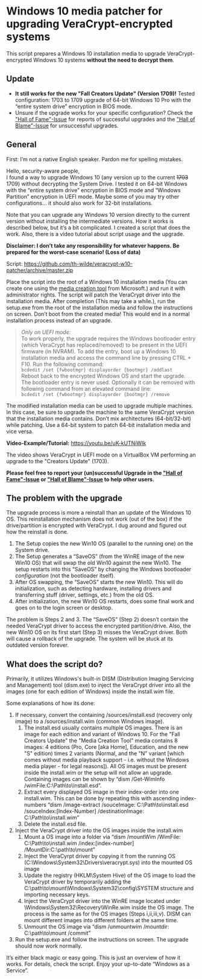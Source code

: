 # Windows 10 media patcher for upgrading VeraCrypt-encrypted systems
This script prepares a Windows 10 installation media to upgrade VeraCrypt-encrypted Windows 10 systems **without the need to decrypt them**.

## Update
* **It still works for the new "Fall Creators Update" (Version 1709)!** Tested configuration: 1703 to 1709 upgrade of 64-bit Windows 10 Pro with the “entire system drive” encryption in BIOS mode.
* Unsure if the upgrade works for your specific configuration? Check the ["Hall of Fame"-Issue](https://github.com/th-wilde/veracrypt-w10-patcher/issues/2) for reports of successful upgrades and the ["Hall of Blame"-Issue](https://github.com/th-wilde/veracrypt-w10-patcher/issues/3) for unsuccessful upgrades.

## General
First: I’m not a native English speaker. Pardon me for spelling mistakes.

Hello, security-aware people,  
I found a way to upgrade Windows 10 (any version up to the current ~~1703~~ 1709) without decrypting the System Drive. I tested it on 64-bit Windows with the “entire system drive” encryption in BIOS mode and “Windows Partition” encryption in UEFI mode. Maybe some of you may try other configurations… it should also work for 32-bit installations.

Note that you can upgrade any Windows 10 version directly to the current version without installing the intermediate versions.
How it works is described below, but it’s a bit complicated. I created a script that does the work. Also, there is a video tutorial about script usage and the upgrade.

**Disclaimer: I don’t take any responsibility for whatever happens. Be prepared for the worst-case scenario! (Loss of data)**

Script: https://github.com/th-wilde/veracrypt-w10-patcher/archive/master.zip

Place the script into the root of a Windows 10 installation media (You can create one using the [media creation tool](https://www.microsoft.com/en-us/software-download/windows10) from Microsoft.) and run it with administrator rights. The script will patch the VeraCrypt driver into the installation media. After completion (This may take a while.), run the setup.exe from the root of the installation media and follow the instructions on screen. Don’t boot from the created media! This would end in a normal installation process instead of an upgrade.

>*Only on UEFI mode:*  
>To work properly, the upgrade requires the Windows bootloader entry (which VeraCrypt has replaced/removed) to be present in the UEFI firmware (in NVRAM). To add the entry, boot up a Windows 10 installation media and access the command line by pressing CTRL + F10.  Run the following command:  
>`bcdedit /set {fwbootmgr} displayorder {bootmgr} /addlast`  
>Reboot back to the encrypted Windows OS and start the upgrade.  
>The bootloader entry is never used. Optionally it can be removed with following command from an elevated command line:  
>`bcdedit /set {fwbootmgr} displayorder {bootmgr} /remove`


The modified installation media can be used to upgrade multiple machines. In this case, be sure to upgrade the machine to the same VeraCrypt version that the installation media contains. Don’t mix architectures (64-bit/32-bit) while patching. Use a 64-bit system to patch 64-bit installation media and vice versa. 

**Video-Example/Tutorial:** https://youtu.be/uK-kUTNiWIk

The video shows VeraCrypt in UEFI mode on a VirtualBox VM performing an upgrade to the "Creators Update" (1703).

**Please feel free to report your (un)successful Upgrade in the ["Hall of Fame"-Issue](https://github.com/th-wilde/veracrypt-w10-patcher/issues/2) or ["Hall of Blame"-Issue](https://github.com/th-wilde/veracrypt-w10-patcher/issues/3) to help other users.**

## The problem with the upgrade
The upgrade process is more a reinstall than an update of the Windows 10 OS. This reinstallation mechanism does not work (out of the box) if the drive/partition is encrypted with VeraCrypt. I dug around and figured out how the reinstall is done.


1.	The Setup copies the new Win10 OS (parallel to the running one) on the System drive.
2.	The Setup generates a “SaveOS” (from the WinRE image of the new Win10 OS) that will swap the old Win10 against the new Win10. The setup restarts into this “SaveOS” by changing the Windows bootloader *configuration* (not the bootloader itself).
3.	After OS swapping, the “SaveOS” starts the new Win10. This will do initialization, such as detecting hardware, installing drivers and transferring stuff (driver, settings, etc.) from the old OS.
4.	After initialization, the new Win10 OS restarts, does some final work and goes on to the login screen or desktop.


The problem is Steps 2 and 3. The “SaveOS” (Step 2) doesn’t contain the needed VeraCrypt driver to access the encrypted partition/drive. Also, the new Win10 OS on its first start (Step 3) misses the VeraCrypt driver. Both will cause a rollback of the upgrade. The system will be stuck at its outdated version forever.


## What does the script do?
Primarily, it utilizes Windows's built-in DISM (Distribution Imaging Servicing and Management) tool (dism.exe) to inject the VeraCrypt driver into all the images (one for each edition of Windows) inside the install.wim file. 

Some explanations of how its done:

1.  If necessary, convert the containing /sources/install.esd (recovery only image) to a /sources/install.wim (common Windows image).
    1.  The install.esd usually contains multiple OS images. There is an image for each edition and variant of Windows 10. For the "Fall Creators Update" the "Media Creation Tool" media contains 8 images: 4 editions (Pro, Core [aka Home], Education, and the new "S" edition) times 2 variants (Normal, and the "N" variant [which comes without media playback support - i.e. without the Windows media player - for legal reasons]). All OS images must be present inside the install.wim or the setup will not allow an upgrade. Containing images can be shown by “dism /Get-WimInfo /wimFile:C:\Path\to\install.esd”.
    2.  Extract every displayed OS image in their index-order into one install.wim. This can be done by repeating this with ascending index-numbers  “dism /image-extract /souceImage: C:\Path\to\install.esd /souceIndex:[Index-Number] /destinationImage: C:\Path\to\install.wim”
    3.  Delete the install.esd file. 
2.  Inject the VeraCrypt driver into the OS images inside the install.wim
    1.  Mount a OS image into a folder via “dism /mountWim /WimFile: C:\Path\to\install.wim /index:[index-number] /MountDir:C:\path\to\mount”
    2.  Inject the VeraCyrpt driver by copying it from the running OS (C:\Windows\System32\Drivers\veracrypt.sys) into the mounted OS image
    3.  Update the registry (HKLM\System Hive) of the OS image to load the VeraCrypt driver by temporarily adding the C:\path\to\mount\Windows\System32\config\SYSTEM structure and importing necessary keys.
    4.  Inject the VeraCrypt driver into the WinRE image located under \Windows\System32\Recovery\WinRe.wim inside the OS image. The process is the same as for the OS images (Steps i,ii,iii,v). DISM can mount different images into different folders at the same time.
    5.  Unmount the OS image via “dism /unmountwim /mountdir: C:\path\to\mount /commit”
3.  Run the setup.exe and follow the instructions on screen. The upgrade should now work normally.


It’s either black magic or easy going. This is just an overview of how it works. For details, check the script.
Enjoy your up-to-date “Windows as a Service”.

